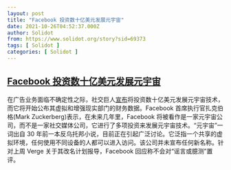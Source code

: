 ```yaml
---
layout: post
title: "Facebook 投资数十亿美元发展元宇宙"
date: 2021-10-26T04:52:37.000Z
author: Solidot
from: https://www.solidot.org/story?sid=69373
tags: [ Solidot ]
categories: [ Solidot ]
---
```

<!--1635223957000-->
[Facebook 投资数十亿美元发展元宇宙](https://www.solidot.org/story?sid=69373)
------

<div>
在广告业务面临不确定性之际，社交巨人<a href="https://cn.reuters.com/article/facebook-ar-vr-investment-1026-idCNKBS2HG03D">宣布</a>将投资数十亿美元发展元宇宙技术，而它将开始公布其虚拟和增强现实部门的财务数据。Facebook 首席执行官扎克伯格(Mark Zuckerberg)表示，在未来几年里，Facebook 将被看作是一家元宇宙公司，而不是一家社交媒体公司，它进行了多项投资来发展元宇宙技术。“元宇宙”一词出自 30 年前一本反乌托邦小说，目前正在引起广泛讨论。它泛指一个共享的虚拟环境，任何使用不同设备的人都可以进入访问。该公司并未宣布任何新名称。针对上周 Verge 关于其改名计划报导，Facebook 回应称不会对“谣言或臆测”置评。
</div>
